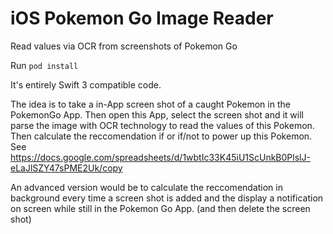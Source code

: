 # iOS Pokemon Go Image Reader
Read values via OCR from screenshots of Pokemon Go


Run `pod install`

It's entirely Swift 3 compatible code. 

The idea is to take a in-App screen shot of a caught Pokemon in the PokemonGo App. Then open this App, select the screen shot and it will parse the image with OCR technology to read the values of this Pokemon. Then calculate the reccomendation if or if/not to power up this Pokemon. See https://docs.google.com/spreadsheets/d/1wbtIc33K45iU1ScUnkB0PlslJ-eLaJlSZY47sPME2Uk/copy

An advanced version would be to calculate the reccomendation in background every time a screen shot is added and the display a notification on screen while still in the Pokemon Go App. (and then delete the screen shot)
